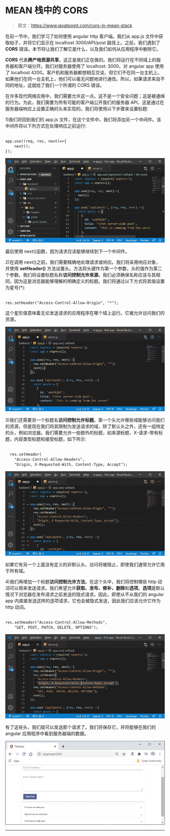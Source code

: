 # MEAN 栈中的 CORS

> 原文：<https://www.javatpoint.com/cors-in-mean-stack>

在前一节中，我们学习了如何使用 angular http 客户端。我们从 app.js 文件中获取帖子，并将它们显示在 localhost 3000/API/post 路径上。之前，我们遇到了 **CORS** 错误。本节将让我们了解它是什么，以及我们如何从应用程序中删除它。

**CORS** 代表**跨产地资源共享**。这正是我们正在做的。我们将运行在不同域上的服务器和客户端分开。我们对服务器使用了 localhost: 3000，对 angular app 使用了 localhost 4200。客户机和服务器都想相互交谈，但它们不在同一台主机上。如果他们在同一台主机上，他们可以毫无问题地进行通信。所以，如果请求来自不同的地址，这就给了我们一个所谓的 CORS 错误。

在许多现代网络应用中，我们需要允许这一点。这不是一个安全问题；这是被通缉的行为。为此，我们需要为所有可能的客户端公开我们的服务器 API，这是通过在服务器端响应上设置正确的头来实现的。我们将使用以下步骤来设置标题:

1)我们将回到我们的 app.js 文件，在这个文件中，我们将添加另一个中间件。该中间件将以下列方式在处理响应之前运行:

```

app.use((req, res, next)=>{
    next();
});

```

![CORS in MEAN Stack](img/5bf61f799b6f75a2c40d5c96c327b874.png)

最后使用 next()函数，因为请求应该能够继续到下一个中间件。

2)在调用 next()之前，我们需要精确地处理请求或响应。我们将采用响应对象，并使用 **setHeader()** 方法设置头。方法将头键作为第一个参数，头的值作为第二个参数。我们将设置标题名称**访问控制允许来源**。我们必须确保名称应该与其相同，因为这是浏览器能够理解的明确定义的标题。我们将通过以下方式将其值设置为星号(*):

```

res.setHeader("Access-Control-Allow-Origin", "*");

```

这个星形值意味着无论发送请求的应用程序在哪个域上运行。它被允许访问我们的资源。

![CORS in MEAN Stack](img/517b4ce88b014c3e1fccf6b988c6c7c4.png)

3)我们还需要另一个标题名**访问控制允许标题**。第一个头允许哪些域能够访问我们的资源，但是现在我们将其限制为发送请求的域，除了默认头之外，还有一组特定的头，例如浏览器。我们需要允许一些额外的标题，如来源标题，X-请求-带有标题，内容类型标题和接受标题，如下所示:

```

  res.setHeader(
    "Access-Control-Allow-Headers",
    "Origin, X-Requested-With, Content-Type, Accept");

```

![CORS in MEAN Stack](img/b0d41cd18a08b43379d6f27bebd9214f.png)

如果它有另一个上面没有定义的非默认头，访问将被阻止，即使我们通常允许它用于所有域。

4)我们再增加一个标题**访问控制允许方法**。在这个头中，我们将控制哪些 http 动词可以用来发送请求。我们希望允许**获取、发布、修补、删除**和**选项**。**选项**是默认情况下浏览器在发布请求之前发送的隐式请求。因此，即使从不从我们的 angular app 内直接发送这样的选项请求，它也会被隐式发送，因此我们应该允许它作为 http 动词。

```

res.setHeader("Access-Control-Allow-Methods",
    "GET, POST, PATCH, DELETE, OPTIONS");

```

![CORS in MEAN Stack](img/d62d2855f31d364892ca73aed1fccc31.png)

有了这些头，我们就可以发送那个请求了。我们将保存它，并将能够在我们的 angular 应用程序中看到服务器端的数据。

![CORS in MEAN Stack](img/f659cdc6787ccb2307a9b89af363a7f5.png)

* * *